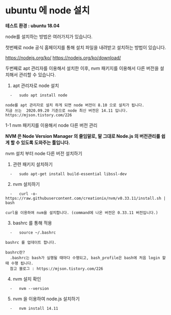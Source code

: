 # ubuntu 에 node 설치 

<strong> 테스트 환경 : ubuntu 18.04 </strong>

node를 설치하는 방법은 여러가지가 있습니다.


첫번째로 node 공식 홈페이지를 통해 설치 파일을 내려받고 설치하는 방법이 있습니다. 

https://nodejs.org/ko/
https://nodejs.org/ko/download/

두번째로  apt 관리자를 이용해서 설치한 이후, nvm 패키지를 이용해서 다른 버전을 설치해서 관리할 수 있습니다.



1. apt 관리자로 node 설치 
```
  -   sudo apt install node 

node를 apt 관리자로 설치 하게 되면 node 버전이 8.10 으로 설치가 됩니다.
지금 쓰는  2020.09.20 기준으로 node 최신 버전은 14.11 입니다. https://mjson.tistory.com/226
```

1-1 nvm 패키지를 이용해서 node 다른 버전 관리


<strong> NVM 은 Node Version Manager 의 줄임말로, 말 그대로 Node.js 의 버전관리를 쉽게 할 수 있도록 도와주는 툴입니다.</strong>


nvm 설치 부터 node 다른 버전 설치하기 

1) 관련 패키지 설치하기 
```
  -   sudo apt-get install build-essential libssl-dev
```

2) nvm 설치하기 
```
  -   curl -o- https://raw.githubusercontent.com/creationix/nvm/v0.33.11/install.sh | bash
  
curl을 이용하여 nvm을 설치합니다. (command에 나온 버전은 0.33.11 버전입니다.)
```

3) bashrc 를 통해 적용 
```
  -   source ~/.bashrc

bashrc 를 업데이트 합니다.

bashrc란?
  .bashrc는 bash가 실행될 때마다 수행되고, bash_profile은 bash에 처음 login 할때 수행 됩니다.
  참고 블로그 : https://mjson.tistory.com/226
```

4) nvm 설치 확인 
```
  -   nvm --version 
```

5) nvm 을 이용하여 node.js 설치하기 
```
  -   nvm install 14.11 
```
